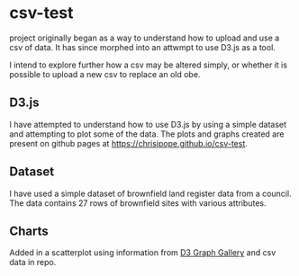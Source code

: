 # csv-test
project originally began as a way to understand how to upload and use a csv of data. It has since morphed into an attwmpt to use D3.js as a tool.

I intend to explore further how a csv may be altered simply, or whether it is possible to upload a new csv to replace an old obe.

## D3.js
I have attempted to understand how to use D3.js by using a simple dataset and attempting to plot some of the data. The plots and graphs created are present on github pages at https://chrisjpope.github.io/csv-test.

## Dataset
I have used a simple dataset of brownfield land register data from a council. The data contains 27 rows of brownfield sites with various attributes.

## Charts
Added in a scatterplot using information from [D3 Graph Gallery](https://www.d3-graph-gallery.com/graph/scatter_basic.html) and csv data in repo.
